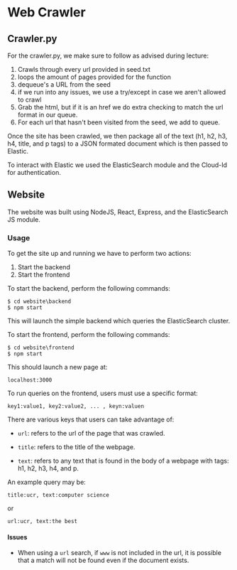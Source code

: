 # Web Crawler

## Crawler.py

For the crawler.py, we make sure to follow as advised during lecture:

1. Crawls through every url provided in seed.txt
2. loops the amount of pages provided for the function
3. dequeue's a URL from the seed
4. if we run into any issues, we use a try/except in case we aren't allowed to crawl
5. Grab the html, but if it is an href we do extra checking to match the url format in our queue.
6. For each url that hasn't been visited from the seed, we add to queue.

Once the site has been crawled, we then package all of the text (h1, h2, h3, h4, title, and p tags) to a JSON formated document which is then passed to Elastic.

To interact with Elastic we used the ElasticSearch module and the Cloud-Id for authentication.

## Website

The website was built using NodeJS, React, Express, and the ElasticSearch JS module.

### Usage

To get the site up and running we have to perform two actions:

1. Start the backend
2. Start the frontend

To start the backend, perform the following commands:

```
$ cd website\backend
$ npm start
```

This will launch the simple backend which queries the
ElasticSearch cluster.

To start the frontend, perform the following commands:

```
$ cd website\frontend
$ npm start
```

This should launch a new page at:

`localhost:3000`

To run queries on the frontend, users must use a specific format:

`key1:value1, key2:value2, ... , keyn:valuen`

There are various keys that users can take advantage of:

- `url`: refers to the url of the page that was crawled.

- `title`: refers to the title of the webpage.

- `text`: refers to any text that is found in the body of a
  webpage with tags: h1, h2, h3, h4, and p.

An example query may be:

`title:ucr, text:computer science`

or

`url:ucr, text:the best`

#### Issues

- When using a `url` search, if `www` is not included in the
  url, it is possible that a match will not be found even if the
  document exists.
